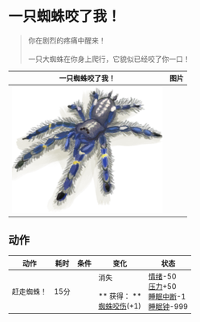 # 一只蜘蛛咬了我！  
> 你在剧烈的疼痛中醒来！<br><br>一只大蜘蛛在你身上爬行，它貌似已经咬了你一口！  
  
  一只蜘蛛咬了我！  |   图片   
 ----  |  ----:   
   |  <img decoding="async" src="Sprite/Spider.png" href="a.md" style="max-width:300px;max-height:300px;">   
  
## 动作  
动作  |  耗时  |  条件  |  变化  |  状态  
----  |  ----  |  ----  |  ----  |  ----  
赶走蜘蛛！<br>  |  15分  |    |  消失<br><br>** 获得： **<br>  [蜘蛛咬伤](W_SpiderBite.md)(+1)<br>  |  [情绪](Morale.md)-50<br>[压力](Stress.md)+50<br>[睡眠中断](SleepInterrupt.md)-1<br>[睡眠钟](SleepClock.md)-999  
